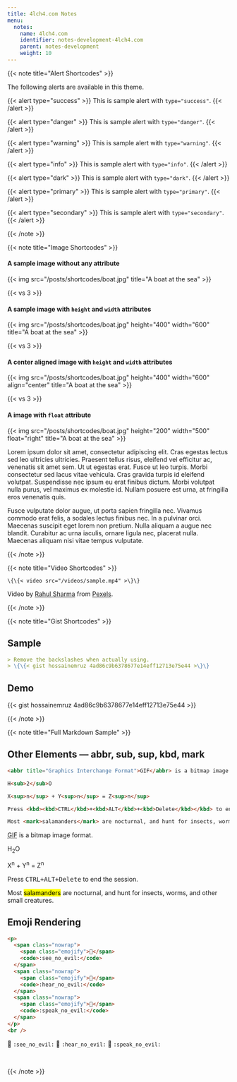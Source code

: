 ```yaml
---
title: 4lch4.com Notes
menu:
  notes:
    name: 4lch4.com
    identifier: notes-development-4lch4.com
    parent: notes-development
    weight: 10
---
```


{{< note title="Alert Shortcodes" >}}

The following alerts are available in this theme.

{{< alert type="success" >}}
This is sample alert with `type="success"`.
{{< /alert >}}

{{< alert type="danger" >}}
This is sample alert with `type="danger"`.
{{< /alert >}}

{{< alert type="warning" >}}
This is sample alert with `type="warning"`.
{{< /alert >}}

{{< alert type="info" >}}
This is sample alert with `type="info"`.
{{< /alert >}}

{{< alert type="dark" >}}
This is sample alert with `type="dark"`.
{{< /alert >}}

{{< alert type="primary" >}}
This is sample alert with `type="primary"`.
{{< /alert >}}

{{< alert type="secondary" >}}
This is sample alert with `type="secondary"`.
{{< /alert >}}

{{< /note >}}

{{< note title="Image Shortcodes" >}}

#### A sample image without any attribute

{{< img src="/posts/shortcodes/boat.jpg" title="A boat at the sea" >}}

{{< vs 3 >}}

#### A sample image with `height` and `width` attributes

{{< img src="/posts/shortcodes/boat.jpg" height="400" width="600" title="A boat at the sea" >}}

{{< vs 3 >}}

#### A center aligned image with `height` and `width` attributes

{{< img src="/posts/shortcodes/boat.jpg" height="400" width="600" align="center" title="A boat at the sea" >}}

{{< vs 3 >}}

#### A image with `float` attribute

{{< img src="/posts/shortcodes/boat.jpg" height="200" width="500" float="right" title="A boat at the sea" >}}

Lorem ipsum dolor sit amet, consectetur adipiscing elit. Cras egestas lectus sed leo ultricies ultricies. Praesent tellus risus, eleifend vel efficitur ac, venenatis sit amet sem. Ut ut egestas erat. Fusce ut leo turpis. Morbi consectetur sed lacus vitae vehicula. Cras gravida turpis id eleifend volutpat. Suspendisse nec ipsum eu erat finibus dictum. Morbi volutpat nulla purus, vel maximus ex molestie id. Nullam posuere est urna, at fringilla eros venenatis quis.

Fusce vulputate dolor augue, ut porta sapien fringilla nec. Vivamus commodo erat felis, a sodales lectus finibus nec. In a pulvinar orci. Maecenas suscipit eget lorem non pretium. Nulla aliquam a augue nec blandit. Curabitur ac urna iaculis, ornare ligula nec, placerat nulla. Maecenas aliquam nisi vitae tempus vulputate.

{{< /note >}}

{{< note title="Video Shortcodes" >}}

`\{\{< video src="/videos/sample.mp4" >\}\}`

<!-- markdown-link-check-disable-next-line -->

Video by [Rahul Sharma](https://www.pexels.com/@rahul-sharma-493988) from [Pexels](https://www.pexels.com).

{{< /note >}}

{{< note title="Gist Shortcodes" >}}

## Sample

```markdown
> Remove the backslashes when actually using.
> \{\{< gist hossainemruz 4ad86c9b6378677e14eff12713e75e44 >\}\}
```

## <!-- <br/> -->

## Demo

{{< gist hossainemruz 4ad86c9b6378677e14eff12713e75e44 >}}

{{< /note >}}

{{< note title="Full Markdown Sample" >}}

## Other Elements — abbr, sub, sup, kbd, mark

```markdown
<abbr title="Graphics Interchange Format">GIF</abbr> is a bitmap image format.

H<sub>2</sub>O

X<sup>n</sup> + Y<sup>n</sup> = Z<sup>n</sup>

Press <kbd><kbd>CTRL</kbd>+<kbd>ALT</kbd>+<kbd>Delete</kbd></kbd> to end the session.

Most <mark>salamanders</mark> are nocturnal, and hunt for insects, worms, and other small creatures.
```

<abbr title="Graphics Interchange Format">GIF</abbr> is a bitmap image format.

H<sub>2</sub>O

X<sup>n</sup> + Y<sup>n</sup> = Z<sup>n</sup>

Press <kbd><kbd>CTRL</kbd>+<kbd>ALT</kbd>+<kbd>Delete</kbd></kbd> to end the session.

Most <mark>salamanders</mark> are nocturnal, and hunt for insects, worms, and other small creatures.

## Emoji Rendering

```html
<p>
  <span class="nowrap">
    <span class="emojify">🙈</span>
    <code>:see_no_evil:</code>
  </span>
  <span class="nowrap">
    <span class="emojify">🙉</span>
    <code>:hear_no_evil:</code>
  </span>
  <span class="nowrap">
    <span class="emojify">🙊</span>
    <code>:speak_no_evil:</code>
  </span>
</p>
<br />
```

<p>
  <span class="nowrap">
    <span class="emojify">🙈</span>
    <code>:see_no_evil:</code>
  </span>
  <span class="nowrap">
    <span class="emojify">🙉</span>
    <code>:hear_no_evil:</code>
  </span>
  <span class="nowrap">
    <span class="emojify">🙊</span>
    <code>:speak_no_evil:</code>
  </span>
</p>
<br>

{{< /note >}}
